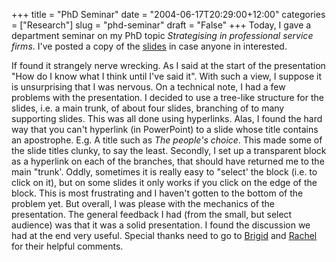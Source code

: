 +++
title = "PhD Seminar"
date = "2004-06-17T20:29:00+12:00"
categories = ["Research"]
slug = "phd-seminar"
draft = "False"
+++
Today, I gave a department seminar on my PhD topic _Strategising in
professional service firms_. I've posted a copy of
the [slides](files/Dept_Seminar.pdf) in case anyone in interested.

If found it strangely nerve wrecking. As I said at the start of the
presentation "How do I know what I think until I've said it". With such a view,
I suppose it is unsurprising that I was nervous.  On a technical note, I had a
few problems with the presentation. I decided to use a tree-like structure for
the slides, i.e. a main trunk, of about four slides, branching of to many
supporting slides. This was all done using hyperlinks. Alas, I found the hard
way that you can't hyperlink (in PowerPoint) to a slide whose title contains an
apostrophe. E.g. A title such as _The people's choice_. This made some of the
slide titles clunky, to say the least. Secondly, I set up a transparent block
as a hyperlink on each of the branches, that should have returned me to the
main "trunk'. Oddly, sometimes it is really easy to "select' the block (i.e. to
click on it), but on some slides it only works if you click on the edge of the
block. This is most frustrating and I haven't gotten to the bottom of the
problem yet.  But overall, I was please with the mechanics of the presentation.
The general feedback I had (from the small, but select audience) was that it
was a solid presentation. I found the discussion we had at the end very useful.
Special thanks need to go to
[Brigid](http://staff.business.auckland.ac.nz/bcarroll) and
[Rachel](http://staff.business.auckland.ac.nz/rwolfgramm) for their helpful
comments.
